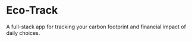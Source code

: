 # Eco-Track
A full-stack app for tracking your carbon footprint and financial impact of daily choices.

